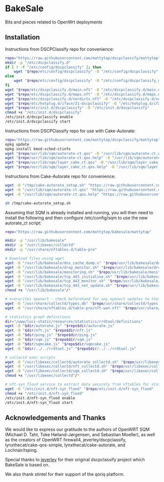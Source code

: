 # BakeSale

Bits and pieces related to OpenWrt deployments

## Installation

Instructions from DSCPClassify repo for convenience:

```bash
repo="https://raw.githubusercontent.com/mattytap/dscpclassify/mattytap"
mkdir -p "/etc/dscpclassify.d"
if [ ! -f "/etc/config/dscpclassify" ]; then
    wget "$repo/etc/config/dscpclassify" -O "/etc/config/dscpclassify"
else
    wget "$repo/etc/config/dscpclassify" -O "/etc/config/dscpclassify_git"
fi
wget "$repo/etc/dscpclassify.d/main.nft" -O "/etc/dscpclassify.d/main.nft"
wget "$repo/etc/dscpclassify.d/maps.nft" -O "/etc/dscpclassify.d/maps.nft"
wget "$repo/etc/dscpclassify.d/verdicts.nft" -O "/etc/dscpclassify.d/verdicts.nft"
wget "$repo/etc/hotplug.d/iface/21-dscpclassify" -O "/etc/hotplug.d/iface/21-dscpclassify"
wget "$repo/etc/init.d/dscpclassify" -O "/etc/init.d/dscpclassify"
chmod +x "/etc/init.d/dscpclassify"
/etc/init.d/dscpclassify enable
/etc/init.d/dscpclassify start
```

Instructions from DSCPClassify repo for use with Cake-Autorate:

```bash
repo="https://raw.githubusercontent.com/mattytap/dscpclassify/mattytap"
opkg update
opkg install kmod-sched-ctinfo
wget "$repo/usr/lib/sqm/autorate-ct.qos" -O "/usr/lib/sqm/autorate-ct.qos"
wget "$repo/usr/lib/sqm/autorate-ct.qos.help" -O "/usr/lib/sqm/autorate-ct.qos.help"
wget "$repo/usr/lib/sqm/layer_cake_ct.qos" -O "/usr/lib/sqm/layer_cake_ct.qos"
wget "$repo/usr/lib/sqm/layer_cake_ct.qos.help" -O "/usr/lib/sqm/layer_cake_ct.qos.help"

```

Instructions from Cake-Autorate repo for convenience:

```bash
wget -O "/tmp/cake-autorate_setup.sh" "https://raw.githubusercontent.com/mattytap/cake-autorate/mattytap/setup.sh"
wget -O "/usr/lib/sqm/autorate-ct.qos" "https://raw.githubusercontent.com/mattytap/dscpclassify/mattytap/usr/lib/sqm/autorate-ct.qos"
wget -O "/usr/lib/sqm/autorate-ct.qos.help" "https://raw.githubusercontent.com/mattytap/dscpclassify/mattytap/usr/lib/sqm/autorate-ct.qos.help"

sh /tmp/cake-autorate_setup.sh

```

Assuming that SQM is already installed and running, you will then need to install the following and then configure /etc/config/sqm to use the new autorate_ct script:

```bash
repo="https://raw.githubusercontent.com/mattytap/bakesale/mattytap"

mkdir -p "/usr/lib/bakesale"
mkdir -p "/usr/libexec/collectd"
mkdir -p "/usr/share/nftables.d/table-pre"

# Download files using wget
wget -O "/usr/lib/bakesale/dns_cache_dump.s" "$repo/usr/lib/bakesale/dns_cache_dump.sh"
wget -O "/usr/lib/bakesale/drop_monitor.sh" "$repo/usr/lib/bakesale/drop_monitor.sh"
wget -O "/usr/lib/bakesale/monitoring.sh" "$repo/usr/lib/bakesale/monitoring.sh"
wget -O "/usr/lib/bakesale/tcp_443_initialise.sh" "$repo/usr/lib/bakesale/tcp_443_initialise.sh"
wget -O "/usr/lib/bakesale/tcp_443_monitor.sh" "$repo/usr/lib/bakesale/tcp_443_monitor.sh"
wget -O "/usr/lib/bakesale/tcp_443_net_update.sh" "$repo/usr/lib/bakesale/tcp_443_net_update.sh"
chmod +x "/usr/lib/bakesale"/*

# overwrites openwrt - check beforehand for any openwrt updates to these files
wget -O "/usr/share/collectd/types.db" "$repo/usr/share/collectd/types.db"
wget -O "/usr/share/nftables.d/table-pre/nft-wan.nft" "$repo/usr/share/nftables.d/table-pre/nft-wan.nft"

# statistics graph definitions
dir="/www/luci-static/resources/statistics/rrdtool/definitions"
wget -O "$dir/autorate.js" "$repo$dir/autorate.js"
wget -O "$dir/nft.js" "$repo$dir/nft.js"
wget -O "$dir/ping.js" "$repo$dir/ping.js"
wget -O "$dir/sqm.js" "$repo$dir/sqm.js"
wget -O "$dir/sqmcake.js" "$repo$dir/sqmcake.js"
wget -O "$dir/../../rrdtool.js" "$repo$dir/../../rrdtool.js"

# collectd exec scripts
wget -O "/usr/libexec/collectd/autorate_collectd.sh" "$repo/usr/libexec/collectd/autorate_collectd.sh"
wget -O "/usr/libexec/collectd/nft_collectd.sh" "$repo/usr/libexec/collectd/nft_collectd.sh"
wget -O "/usr/libexec/collectd/sqm_collectd.sh" "$repo/usr/libexec/collectd/sqm_collectd.sh"
chmod +x "/usr/libexec/collectd"/*

# nft-syn_flood service to extract data securely from nftables for statistics
wget -O "/etc/init.d/nft-syn_flood" "$repo/etc/init.d/nft-syn_flood"
chmod +x "/etc/init.d/nft-syn_flood"
/etc/init.d/nft-syn_flood enable
/etc/init.d/nft-syn_flood start

```

## Acknowledgements and Thanks

We would like to express our gratitude to the authors of OpenWRT SQM (Michael D. Taht, Toke Høiland-Jørgensen, and Sebastian Moeller), as well as the creators of OpenWRT firewall4, jeverley/dscpclassify, lynxthecat/cake-qos-simple, lynxthecat/cake-autorate, and Lochnair/tsping.

Special thanks to [jeverley](https://github.com/jeverley) for their original dscpclassify project which BakeSale is based on.

We also thank stintel for their support of the qoriq platform.
